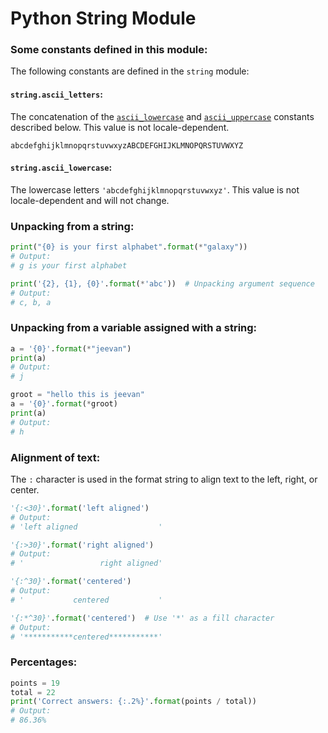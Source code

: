 # Python String Module

### Some constants defined in this module:

The following constants are defined in the `string` module:

#### `string.ascii_letters`:

The concatenation of the [`ascii_lowercase`](https://docs.python.org/3/library/string.html#string.ascii_lowercase "string.ascii_lowercase") and [`ascii_uppercase`](https://docs.python.org/3/library/string.html#string.ascii_uppercase "string.ascii_uppercase") constants described below. This value is not locale-dependent.

`abcdefghijklmnopqrstuvwxyzABCDEFGHIJKLMNOPQRSTUVWXYZ`

#### `string.ascii_lowercase`:

The lowercase letters `'abcdefghijklmnopqrstuvwxyz'`. This value is not locale-dependent and will not change.

### Unpacking from a string:

```python
print("{0} is your first alphabet".format(*"galaxy"))
# Output:
# g is your first alphabet

print('{2}, {1}, {0}'.format(*'abc'))  # Unpacking argument sequence
# Output:
# c, b, a
```

### Unpacking from a variable assigned with a string:

```python
a = '{0}'.format(*"jeevan")
print(a)
# Output:
# j

groot = "hello this is jeevan"
a = '{0}'.format(*groot)
print(a)
# Output:
# h
```

### Alignment of text:

The `:` character is used in the format string to align text to the left, right, or center.

```python
'{:<30}'.format('left aligned')
# Output:
# 'left aligned                  '

'{:>30}'.format('right aligned')
# Output:
# '                 right aligned'

'{:^30}'.format('centered')
# Output:
# '           centered           '

'{:*^30}'.format('centered')  # Use '*' as a fill character
# Output:
# '***********centered***********'
```

### Percentages:

```python
points = 19
total = 22
print('Correct answers: {:.2%}'.format(points / total))
# Output:
# 86.36%
```
